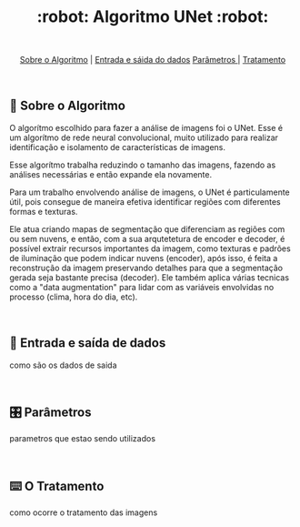 <div align="center">
  <h1> :robot: Algoritmo UNet :robot: </h1> 
</div>

<br id="topo">
<p align="center">
    <a href="#sobre">Sobre o Algoritmo</a>  |  
    <a href="#entrada">Entrada e sáida do dados</a>
    <a href="#par"> Parâmetros </a>  |  
    <a href="#trata"> Tratamento </a>
</p>

<br>

<h2 id="sobre"> 📝 Sobre o Algoritmo </h2>

O algorítmo escolhido para fazer a análise de imagens foi o UNet. Esse é um algorítmo de rede neural convolucional, muito utilizado para realizar identificação e isolamento de características de imagens.

Esse algorítmo trabalha reduzindo o tamanho das imagens, fazendo as análises necessárias e então expande ela novamente.

Para um trabalho envolvendo análise de imagens, o UNet é particulamente útil, pois consegue de maneira efetiva identificar regiões com diferentes formas e texturas.

Ele atua criando mapas de segmentação que diferenciam as regiões com ou sem nuvens, e então, com a sua arqutetetura de encoder e decoder, é possível extrair recursos importantes da imagem, como texturas e padrões de iluminação que podem indicar nuvens (encoder), após isso, é feita a reconstrução da imagem preservando detalhes para que a segmentação gerada seja bastante precisa (decoder). Ele também aplica várias tecnicas como a "data augmentation" para lidar com as variáveis envolvidas no processo (clima, hora do dia, etc).

<br>

<h2 id="entrada"> 📑 Entrada e saída de dados </h2>

como são os dados de saida

<br>

<h2 id="par"> 🎛️ Parâmetros </h2>

parametros que estao sendo utilizados

<br>

<h2 id="trata"> ⌨️ O Tratamento </h2>

como ocorre o tratamento das imagens


